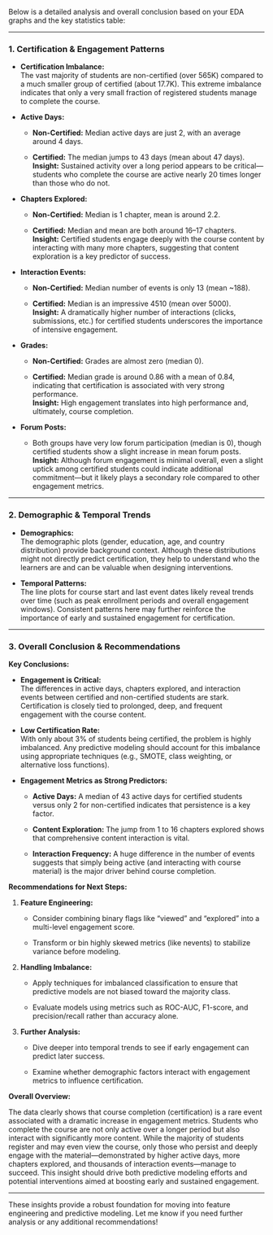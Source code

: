 Below is a detailed analysis and overall conclusion based on your EDA graphs and the key statistics table:

---

### **1. Certification & Engagement Patterns**

- **Certification Imbalance:**  
    The vast majority of students are non-certified (over 565K) compared to a much smaller group of certified (about 17.7K). This extreme imbalance indicates that only a very small fraction of registered students manage to complete the course.
    
- **Active Days:**
    
    - **Non-Certified:** Median active days are just 2, with an average around 4 days.
        
    - **Certified:** The median jumps to 43 days (mean about 47 days).  
        **Insight:** Sustained activity over a long period appears to be critical—students who complete the course are active nearly 20 times longer than those who do not.
        
- **Chapters Explored:**
    
    - **Non-Certified:** Median is 1 chapter, mean is around 2.2.
        
    - **Certified:** Median and mean are both around 16–17 chapters.  
        **Insight:** Certified students engage deeply with the course content by interacting with many more chapters, suggesting that content exploration is a key predictor of success.
        
- **Interaction Events:**
    
    - **Non-Certified:** Median number of events is only 13 (mean ~188).
        
    - **Certified:** Median is an impressive 4510 (mean over 5000).  
        **Insight:** A dramatically higher number of interactions (clicks, submissions, etc.) for certified students underscores the importance of intensive engagement.
        
- **Grades:**
    
    - **Non-Certified:** Grades are almost zero (median 0).
        
    - **Certified:** Median grade is around 0.86 with a mean of 0.84, indicating that certification is associated with very strong performance.  
        **Insight:** High engagement translates into high performance and, ultimately, course completion.
        
- **Forum Posts:**
    
    - Both groups have very low forum participation (median is 0), though certified students show a slight increase in mean forum posts.  
        **Insight:** Although forum engagement is minimal overall, even a slight uptick among certified students could indicate additional commitment—but it likely plays a secondary role compared to other engagement metrics.
        

---

### **2. Demographic & Temporal Trends**

- **Demographics:**  
    The demographic plots (gender, education, age, and country distribution) provide background context. Although these distributions might not directly predict certification, they help to understand who the learners are and can be valuable when designing interventions.
    
- **Temporal Patterns:**  
    The line plots for course start and last event dates likely reveal trends over time (such as peak enrollment periods and overall engagement windows). Consistent patterns here may further reinforce the importance of early and sustained engagement for certification.
    

---

### **3. Overall Conclusion & Recommendations**

**Key Conclusions:**

- **Engagement is Critical:**  
    The differences in active days, chapters explored, and interaction events between certified and non-certified students are stark. Certification is closely tied to prolonged, deep, and frequent engagement with the course content.
    
- **Low Certification Rate:**  
    With only about 3% of students being certified, the problem is highly imbalanced. Any predictive modeling should account for this imbalance using appropriate techniques (e.g., SMOTE, class weighting, or alternative loss functions).
    
- **Engagement Metrics as Strong Predictors:**
    
    - **Active Days:** A median of 43 active days for certified students versus only 2 for non-certified indicates that persistence is a key factor.
        
    - **Content Exploration:** The jump from 1 to 16 chapters explored shows that comprehensive content interaction is vital.
        
    - **Interaction Frequency:** A huge difference in the number of events suggests that simply being active (and interacting with course material) is the major driver behind course completion.
        

**Recommendations for Next Steps:**

1. **Feature Engineering:**
    
    - Consider combining binary flags like “viewed” and “explored” into a multi-level engagement score.
        
    - Transform or bin highly skewed metrics (like nevents) to stabilize variance before modeling.
        
2. **Handling Imbalance:**
    
    - Apply techniques for imbalanced classification to ensure that predictive models are not biased toward the majority class.
        
    - Evaluate models using metrics such as ROC-AUC, F1-score, and precision/recall rather than accuracy alone.
        
3. **Further Analysis:**
    
    - Dive deeper into temporal trends to see if early engagement can predict later success.
        
    - Examine whether demographic factors interact with engagement metrics to influence certification.
        

**Overall Overview:**

The data clearly shows that course completion (certification) is a rare event associated with a dramatic increase in engagement metrics. Students who complete the course are not only active over a longer period but also interact with significantly more content. While the majority of students register and may even view the course, only those who persist and deeply engage with the material—demonstrated by higher active days, more chapters explored, and thousands of interaction events—manage to succeed. This insight should drive both predictive modeling efforts and potential interventions aimed at boosting early and sustained engagement.

---

These insights provide a robust foundation for moving into feature engineering and predictive modeling. Let me know if you need further analysis or any additional recommendations!